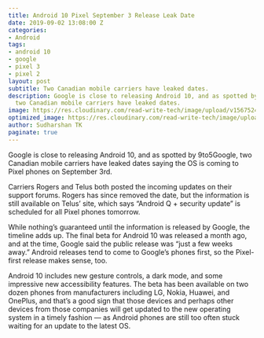 ```yaml
---
title: Android 10 Pixel September 3 Release Leak Date
date: 2019-09-02 13:08:00 Z
categories:
- Android
tags:
- android 10
- google
- pixel 3
- pixel 2
layout: post
subtitle: Two Canadian mobile carriers have leaked dates.
description: Google is close to releasing Android 10, and as spotted by 9to5Google,
  two Canadian mobile carriers have leaked dates.
image: https://res.cloudinary.com/read-write-tech/image/upload/v1567524230/acastro_190315_1777_android_Q_0003.0.0_zgfx2t.webp
optimized_image: https://res.cloudinary.com/read-write-tech/image/upload/c_scale,h_200,w_380/acastro_190315_1777_android_Q_0003.0.0_zgfx2t.webp
author: Sudharshan TK
paginate: true
---
```


Google is close to releasing Android 10, and as spotted by 9to5Google, two Canadian mobile carriers have leaked dates saying the OS is coming to Pixel phones on September 3rd.

Carriers Rogers and Telus both posted the incoming updates on their support forums. Rogers has since removed the date, but the information is still available on Telus’ site, which says “Android Q + security update” is scheduled for all Pixel phones tomorrow.

While nothing’s guaranteed until the information is released by Google, the timeline adds up. The final beta for Android 10 was released a month ago, and at the time, Google said the public release was “just a few weeks away.” Android releases tend to come to Google’s phones first, so the Pixel-first release makes sense, too.

Android 10 includes new gesture controls, a dark mode, and some impressive new accessibility features. The beta has been available on two dozen phones from manufacturers including LG, Nokia, Huawei, and OnePlus, and that’s a good sign that those devices and perhaps other devices from those companies will get updated to the new operating system in a timely fashion — as Android phones are still too often stuck waiting for an update to the latest OS.
